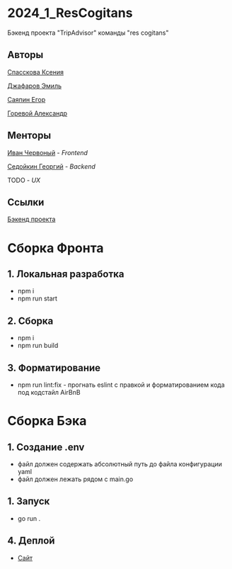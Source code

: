 # 2024_1_ResCogitans
Бэкенд проекта "TripAdvisor" команды "res cogitans"

## Авторы

[Спасскова Ксения](https://github.com/sp20ks)

[Джафаров Эмиль](https://github.com/MrDzhofik)

[Саяпин Егор](https://github.com/exg0rd)

[Горевой Александр](https://github.com/AlGrItm/)

## Менторы

[Иван Червоный](https://github.com/mzingwrld) - _Frontend_

[Седойкин Георгий](https://github.com/GeorgiyX) - _Backend_

TODO - _UX_

## Ссылки
[Бэкенд проекта](https://github.com/go-park-mail-ru/2024_1_ResCogitans)

# Сборка Фронта

## 1. Локальная разработка
* npm i
* npm run start

## 2. Сборка
* npm i
* npm run build

## 3. Форматирование 
* npm run lint:fix - прогнать eslint с правкой и форматированием кода под кодстайл AirBnB

# Сборка Бэка

## 1. Создание .env
* файл должен содержать абсолютный путь до файла конфигурации yaml
* файл должен лежать рядом с main.go

## 1. Запуск
* go run .
## 4. Деплой
* [Сайт](http://jantugan.ru) 
